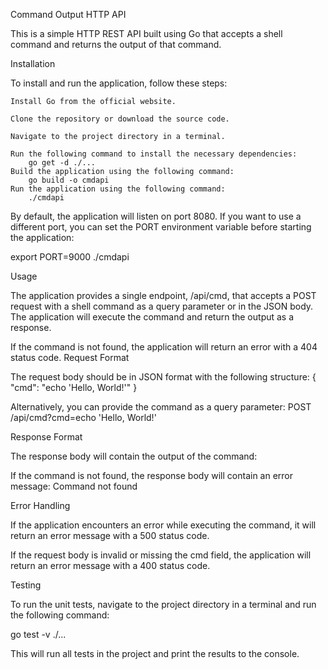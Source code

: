 Command Output HTTP API

This is a simple HTTP REST API built using Go that accepts a shell command and returns the output of that command.

Installation

To install and run the application, follow these steps:

    Install Go from the official website.

    Clone the repository or download the source code.

    Navigate to the project directory in a terminal.

    Run the following command to install the necessary dependencies:
        go get -d ./...
    Build the application using the following command:
        go build -o cmdapi
    Run the application using the following command:
        ./cmdapi
By default, the application will listen on port 8080. If you want to use a different port, you can set the PORT environment variable before starting the application:

export PORT=9000
./cmdapi

Usage

The application provides a single endpoint, /api/cmd, that accepts a POST request with a shell command as a query parameter or in the JSON body. The application will execute the command and return the output as a response.

If the command is not found, the application will return an error with a 404 status code.
Request Format

The request body should be in JSON format with the following structure:
    {
        "cmd": "echo 'Hello, World!'"
    }

Alternatively, you can provide the command as a query parameter:
    POST /api/cmd?cmd=echo 'Hello, World!'

Response Format

The response body will contain the output of the command:

If the command is not found, the response body will contain an error message:
    Command not found

Error Handling

If the application encounters an error while executing the command, it will return an error message with a 500 status code.

If the request body is invalid or missing the cmd field, the application will return an error message with a 400 status code.

Testing

To run the unit tests, navigate to the project directory in a terminal and run the following command:

go test -v ./...

This will run all tests in the project and print the results to the console.


